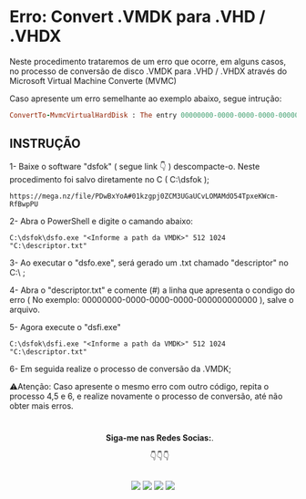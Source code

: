 # Erro: Convert .VMDK para .VHD / .VHDX

Neste procedimento trataremos de um erro que ocorre, em alguns casos, no processo de conversão de disco .VMDK para .VHD / .VHDX através do Microsoft Virtual Machine Converte (MVMC)

Caso apresente um erro semelhante ao exemplo abaixo, segue intrução:  

```ruby
ConvertTo-MvmcVirtualHardDisk : The entry 00000000-0000-0000-0000-000000000000 is not a supported disk database entry for the descriptor. 
```

## INSTRUÇÃO

1- Baixe o software "dsfok" ( segue link 👇 ) descompacte-o. Neste procedimento foi salvo diretamente no C ( C:\dsfok ); 
``` 
https://mega.nz/file/PDwBxYoA#01kzgpj0ZCM3UGaUCvLOMAMdO54TpxeKWcm-RfBwpPU
```
2- Abra o PowerShell e digite o camando abaixo: 
``` 
C:\dsfok\dsfo.exe "<Informe a path da VMDK>" 512 1024 "C:\descriptor.txt"

```
3- Ao executar o "dsfo.exe", será gerado um .txt chamado "descriptor" no C:\ ;

4- Abra o "descriptor.txt" e comente (#) a linha que apresenta o condigo do erro ( No exemplo: 00000000-0000-0000-0000-000000000000 ), salve o arquivo.

5- Agora execute o "dsfi.exe" 
``` 
C:\dsfok\dsfi.exe "<Informe a path da VMDK>" 512 1024 "C:\descriptor.txt"

```
6- Em seguida realize o processo de conversão da .VMDK;
   
   ⚠️Atenção: Caso apresente o mesmo erro com outro código, repita o processo 4,5 e 6, e realize novamente o processo de conversão, até não obter mais erros. 
   
#

<ul align="center"> 
  <p><b>Siga-me nas Redes Socias:</b>.</p>

  <p>👇👇👇</p>
</ul>  
  
 ##
<div align="center"> 
  <a href = "https://acesso8.blogspot.com/"><img src="https://i.imgur.com/T01dNPP.png" target="_blank"></a>
  <a href="http://www.youtube.com/channel/UCh6CzOE6aWxy_5RYG4To88g?sub_confirmation=1" target="_blank"><img src="https://i.imgur.com/Hp8VxZO.png" target="_blank"></a>
  <a href="https://twitter.com/8Acesso" target="_blank"><img src="https://i.imgur.com/NQZ8fjf.png" target="_blank"></a>
  <a href="https://www.linkedin.com/in/eduardo-rodrigues-da-silva-78895a25/" target="_blank"><img src="https://i.imgur.com/FRMLFvm.png" target="_blank"></a>
</div>
